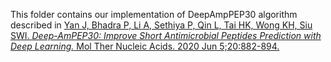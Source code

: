 This folder contains our implementation of DeepAmpPEP30 algorithm described in [Yan J, Bhadra P, Li A, Sethiya P, Qin L, Tai HK, Wong KH, Siu SWI. *Deep-AmPEP30: Improve Short Antimicrobial Peptides Prediction with Deep Learning.* Mol Ther Nucleic Acids. 2020 Jun 5;20:882-894.](https://doi.org/10.1016/j.omtn.2020.05.006)
